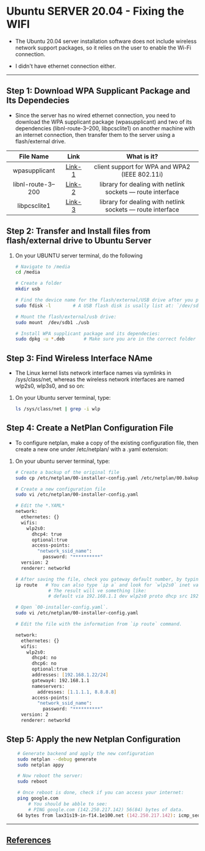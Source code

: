 # Ubuntu SERVER 20.04  - Fixing the WIFI 

* The  Ubuntu 20.04 server installation software does not include wireless network support packages, so it relies on the user to enable the Wi-Fi connection.

* I didn't have ethernet connection either. 

------------------------------------------------------

##  Step 1: Download WPA Supplicant Package and Its Dependecies 

* Since the server has no wired ethernet connection, you need to download the WPA supplicant package (wpasupplicant) and two of its dependencies (libnl-route-3–200, libpcsclite1) on another machine with an internet connection, then transfer them to the server using a flash/external drive.



| File Name         |  Link       | What is it? |
| :-------------:   | :---------: | :---------: |
| wpasupplicant     | [Link-1](http://mirrors.kernel.org/ubuntu/pool/main/w/wpa/wpasupplicant_2.9-1ubuntu4_amd64.deb)      | client support for WPA and WPA2 (IEEE 802.11i)            |
| libnl-route-3–200 | [Link-2](http://mirrors.kernel.org/ubuntu/pool/main/libn/libnl3/libnl-route-3-200_3.4.0-1_amd64.deb) |library for dealing with netlink sockets — route interface |
| libpcsclite1      | [Link-3](http://mirrors.kernel.org/ubuntu/pool/main/p/pcsc-lite/libpcsclite1_1.8.26-3_amd64.deb)     |library for dealing with netlink sockets — route interface |


## Step 2: Transfer and Install files from flash/external drive to Ubuntu Server

1. On your UBUNTU server terminal, do the following

    ```zsh
    # Navigate to /media
    cd /media 

    # Create a folder  
    mkdir usb

    # Find the device name for the flash/external/USB drive after you plug it into the server:
    sudo fdisk -l        # A USB flash disk is usally list at: `/dev/sdv1/`.
    ```
    
    ```zsh
    # Mount the flash/external/usb drive:
    sudo mount  /dev/sdb1 ./usb

    # Install WPA supplicant package and its dependecies:
    sudo dpkg -u *.deb       # Make sure you are in the correct folder with the 3 files.
    ```

## Step 3: Find Wireless Interface NAme 

* The Linux kernel lists network interface names via symlinks in /sys/class/net, whereas the wireless network interfaces are named wlp2s0, wlp3s0, and so on:

1. On your Ubuntu server terminal, type:

    ```zsh
    ls /sys/class/net | grep -i wlp
    ```

## Step 4: Create a NetPlan Configuration File

* To configure netplan, make a copy of the existing configuration file, then create a new one under /etc/netplan/ with a .yaml extension:

1. On your ubuntu server terminal, type:

    ```zsh
    # Create a backup of the original file
    sudo cp /etc/netplan/00-installer-config.yaml /etc/netplan/00.bakup

    # Create a new configuration file
    sudo vi /etc/netplan/00-installer-config.yaml

    # Edit the *.YAML* 
    network:
      ethernetes: {}
      wifis:
        wlp2s0:
          dhcp4: true
          optional:true
          access-points:
            "network_ssid_name":
              password: "**********"
      version: 2
      renderer: networkd

    # After saving the file, check you gateway default number, by typing:
    ip route   # You can also type `ip a` and look for `wlp2s0` inet values
                # The result will ve something like:
                # default via 192.168.1.1 dev wlp2s0 proto dhcp src 192.168.10.22 metric 600
    ```    
    

    ```zsh
    # Open `00-installer-config.yaml`.
    sudo vi /etc/netplan/00-installer-config.yaml

    # Edit the file with the information from `ip route` command.

    network:
      ethernetes: {}
      wifis:
        wlp2s0:
          dhcp4: no
          dhcp6: no
          optional:true
          addresses: [192.168.1.22/24]
          gateway4: 192.168.1.1
          nameservers:
            addresses: [1.1.1.1, 8.8.8.8]
          access-points:
            "network_ssid_name":
              password: "**********"
      version: 2
      renderer: networkd    

    ```
## Step 5: Apply the new Netplan Configuration

```zsh
    # Generate backend and apply the new configuration
    sudo netplan --debug generate
    sudo netplan appy

    # Now reboot the server:
    sudo reboot

    # Once reboot is done, check if you can access your internet:
    ping google.com 
        # You should be abble to see:
        # PING google.com (142.250.217.142) 56(84) bytes of data.
    64 bytes from lax31s19-in-f14.1e100.net (142.250.217.142): icmp_seq=1 ttl=65 time=139 ms
```





------------------------------------------------------
## [References](https://github.com/fcarvalhopacheco/ubuntu-server-config/blob/main/CREDITS.md#step-2)
